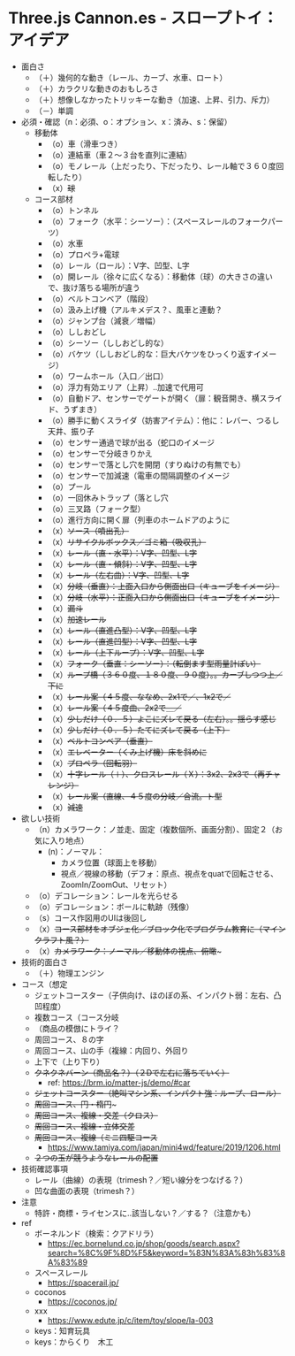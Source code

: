 # Three.js Cannon.es - スロープトイ：アイデア

- 面白さ
  - （＋）幾何的な動き（レール、カーブ、水車、ロート）
  - （＋）カラクリな動きのおもしろさ
  - （＋）想像しなかったトリッキーな動き（加速、上昇、引力、斥力）
  - （－）単調
- 必須・確認（n：必須、o：オプション、x：済み、s：保留）
  - 移動体
      - （o）車（滑車つき）
      - （o）連結車（車２～３台を直列に連結）
      - （o）モノレール（上だったり、下だったり、レール軸で３６０度回転したり）
      - （x）~~球~~ 
  - コース部材
      - （o）トンネル
      - （o）フォーク（水平：シーソー）：（スペースレールのフォークパーツ）
      - （o）水車
      - （o）プロペラ+電球
      - （o）レール（ロール）：V字、凹型、L字
      - （o）開レール（徐々に広くなる）：移動体（球）の大きさの違いで、抜け落ちる場所が違う
      - （o）ベルトコンベア（階段）
      - （o）汲み上げ機（アルキメデス？、風車と連動？
      - （o）ジャンプ台（減衰／増幅）
      - （o）ししおどし
      - （o）シーソー（ししおどし的な）
      - （o）バケツ（ししおどし的な：巨大バケツをひっくり返すイメージ）
      - （o）ワームホール（入口／出口）
      - （o）浮力有効エリア（上昇）..加速で代用可
      - （o）自動ドア、センサーでゲートが開く（扉：観音開き、横スライド、うずまき）
      - （o）勝手に動くスライダ（妨害アイテム）：他に：レバー、つるし天井、振り子
      - （o）センサー通過で球が出る（蛇口のイメージ
      - （o）センサーで分岐きりかえ
      - （o）センサーで落とし穴を開閉（すりぬけの有無でも）
      - （o）センサーで加減速（電車の間隔調整のイメージ
      - （o）プール
      - （o）一回休みトラップ（落とし穴
      - （o）三叉路（フォーク型）
      - （o）進行方向に開く扉（列車のホームドアのように
      - （x）~~ソース（噴出孔）~~
      - （x）~~リサイクルボックス／ゴミ箱（吸収孔）~~
      - （x）~~レール（直・水平）：V字、凹型、L字~~
      - （x）~~レール（直・傾斜）：V字、凹型、L字~~
      - （x）~~レール（左右曲）：V字、凹型、L字~~
      - （x）~~分岐（垂直）：上面入口から側面出口（キューブをイメージ）~~
      - （x）~~分岐（水平）：正面入口から側面出口（キューブをイメージ）~~
      - （x）~~漏斗~~
      - （x）~~加速レール~~
      - （x）~~レール（直進凸型）：V字、凹型、L字~~
      - （x）~~レール（直進凹型）：V字、凹型、L字~~
      - （x）~~レール（上下ループ）：V字、凹型、L字~~
      - （x）~~フォーク（垂直：シーソー）：（転倒ます型雨量計ぽい）~~
      - （x）~~ループ橋（３６０度、１８０度、９０度）。。カーブしつつ上／下に~~
      - （x）~~レール案（４５度、ななめ、2x1で／、1x2で／~~
      - （x）~~レール案（４５度曲、2x2で＿／~~
      - （x）~~少しだけ（０．５）よこにズレて戻る（左右）。。揺らす感じ~~
      - （x）~~少しだけ（０．５）たてにズレて戻る（上下）~~
      - （x）~~ベルトコンベア（垂直）~~
      - （x）~~エレベーター（くみ上げ機）床を斜めに~~
      - （x）~~プロペラ（回転羽）~~
      - （x）~~十字レール（＋）、クロスレール（Ｘ）：3x2、2x3で（再チャレンジ）~~
      - （x）~~レール案（直線、４５度の分岐／合流。ト型~~
      - （x）~~減速~~
- 欲しい技術
  - （n）カメラワーク：ノ並走、固定（複数個所、画面分割）、固定２（お気に入り地点）
      - (n)：ノーマル：
          - カメラ位置（球面上を移動）
          - 視点／視線の移動（デフォ：原点、視点をquatで回転させる、ZoomIn/ZoomOut、リセット）
  - （o）デコレーション：レールを光らせる
  - （o）デコレーション：ボールに軌跡（残像）
  - （s）コース作図用のUIは後回し
  - （x）~~コース部材をオブジェ化／ブロック化でプログラム教育に（マインクラフト風？）~~
  - （x）~~カメラワーク：ノーマル／移動体の視点、俯瞰~~~
- 技術的面白さ
  - （＋）物理エンジン
- コース（想定
  - ジェットコースター（子供向け、ほのぼの系、インパクト弱：左右、凸凹程度）
  - 複数コース（コース分岐
  - （商品の模倣にトライ？
  - 周回コース、８の字
  - 周回コース、山の手（複線：内回り、外回り
  - 上下で（上り下り）
  - ~~クネクネバーン（商品名？）（２Dで左右に落ちていく）~~
      - ref: https://brm.io/matter-js/demo/#car
  - ~~ジェットコースター（絶叫マシン系、インパクト強：ループ、ロール）~~
  - ~~周回コース、円・楕円~~~
  - ~~周回コース、複線・交差（クロス）~~
  - ~~周回コース、複線・立体交差~~
  - ~~周回コース、複線（ミニ四駆コース~~
      - https://www.tamiya.com/japan/mini4wd/feature/2019/1206.html
  - ~~２つの玉が競うようなレールの配置~~
- 技術確認事項
    - レール（曲線）の表現（trimesh？／短い線分をつなげる？）
    - 凹な曲面の表現（trimesh？）
- 注意
    - 特許・商標・ライセンスに..該当しない？／する？（注意かも）
- ref
  - ボーネルンド（検索：クアドリラ）
      - https://ec.bornelund.co.jp/shop/goods/search.aspx?search=%8C%9F%8D%F5&keyword=%83N%83A%83h%83%8A%83%89
  - スペースレール
      - https://spacerail.jp/
  - coconos
      - https://coconos.jp/
  - xxx
      - https://www.edute.jp/c/item/toy/slope/la-003
  - keys：知育玩具
  - keys：からくり　木工


